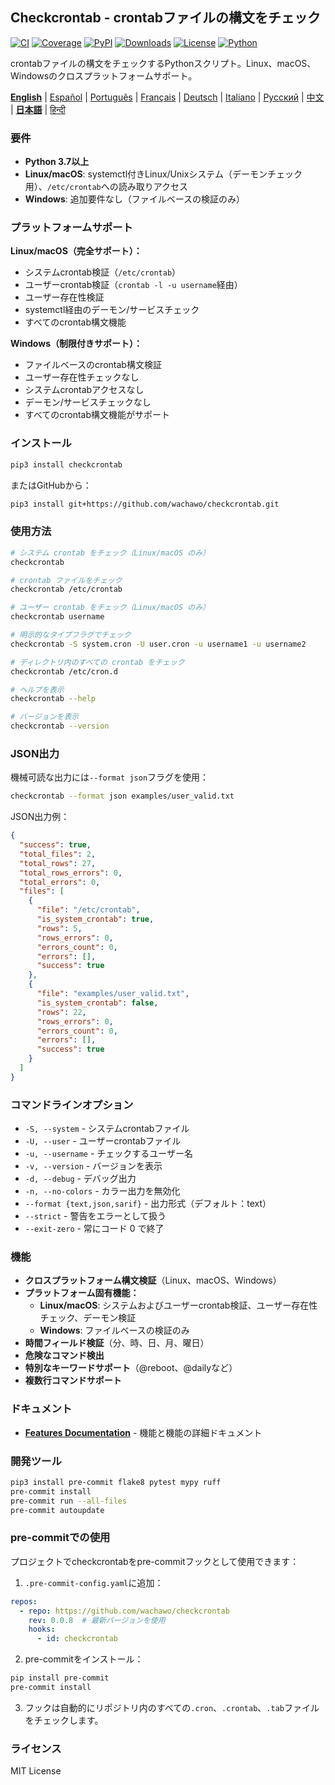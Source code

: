 ## Checkcrontab - crontabファイルの構文をチェック

[![CI](https://github.com/wachawo/checkcrontab/actions/workflows/ci.yml/badge.svg)](https://github.com/wachawo/checkcrontab/actions/workflows/ci.yml)
[![Coverage](https://codecov.io/gh/wachawo/checkcrontab/branch/0.0.11/graph/badge.svg)](https://codecov.io/gh/wachawo/checkcrontab?branch=main)
[![PyPI](https://img.shields.io/pypi/v/checkcrontab.svg)](https://pypi.org/project/checkcrontab/)
[![Downloads](https://img.shields.io/pypi/dm/checkcrontab.svg)](https://pypi.org/project/checkcrontab/)
[![License](https://img.shields.io/badge/license-MIT-blue.svg)](https://github.com/wachawo/checkcrontab/blob/main/LICENSE)
[![Python](https://img.shields.io/pypi/pyversions/checkcrontab.svg)](https://pypi.org/project/checkcrontab/)

crontabファイルの構文をチェックするPythonスクリプト。Linux、macOS、Windowsのクロスプラットフォームサポート。

**[English](https://github.com/wachawo/checkcrontab/blob/main/README.md)** | [Español](https://github.com/wachawo/checkcrontab/blob/main/docs/README_ES.md) | [Português](https://github.com/wachawo/checkcrontab/blob/main/docs/README_PT.md) | [Français](https://github.com/wachawo/checkcrontab/blob/main/docs/README_FR.md) | [Deutsch](https://github.com/wachawo/checkcrontab/blob/main/docs/README_DE.md) | [Italiano](https://github.com/wachawo/checkcrontab/blob/main/docs/README_IT.md) | [Русский](https://github.com/wachawo/checkcrontab/blob/main/docs/README_RU.md) | [中文](https://github.com/wachawo/checkcrontab/blob/main/docs/README_ZH.md) | **[日本語](https://github.com/wachawo/checkcrontab/blob/main/docs/README_JA.md)** | [हिन्दी](https://github.com/wachawo/checkcrontab/blob/main/docs/README_HI.md)

### 要件

- **Python 3.7以上**
- **Linux/macOS**: systemctl付きLinux/Unixシステム（デーモンチェック用）、`/etc/crontab`への読み取りアクセス
- **Windows**: 追加要件なし（ファイルベースの検証のみ）

### プラットフォームサポート

**Linux/macOS（完全サポート）：**
- システムcrontab検証（`/etc/crontab`）
- ユーザーcrontab検証（`crontab -l -u username`経由）
- ユーザー存在性検証
- systemctl経由のデーモン/サービスチェック
- すべてのcrontab構文機能

**Windows（制限付きサポート）：**
- ファイルベースのcrontab構文検証
- ユーザー存在性チェックなし
- システムcrontabアクセスなし
- デーモン/サービスチェックなし
- すべてのcrontab構文機能がサポート

### インストール

```bash
pip3 install checkcrontab
```

またはGitHubから：

```bash
pip3 install git+https://github.com/wachawo/checkcrontab.git
```

### 使用方法

```bash
# システム crontab をチェック（Linux/macOS のみ）
checkcrontab

# crontab ファイルをチェック
checkcrontab /etc/crontab

# ユーザー crontab をチェック（Linux/macOS のみ）
checkcrontab username

# 明示的なタイプフラグでチェック
checkcrontab -S system.cron -U user.cron -u username1 -u username2

# ディレクトリ内のすべての crontab をチェック
checkcrontab /etc/cron.d

# ヘルプを表示
checkcrontab --help

# バージョンを表示
checkcrontab --version
```

### JSON出力

機械可読な出力には`--format json`フラグを使用：

```bash
checkcrontab --format json examples/user_valid.txt
```

JSON出力例：

```json
{
  "success": true,
  "total_files": 2,
  "total_rows": 27,
  "total_rows_errors": 0,
  "total_errors": 0,
  "files": [
    {
      "file": "/etc/crontab",
      "is_system_crontab": true,
      "rows": 5,
      "rows_errors": 0,
      "errors_count": 0,
      "errors": [],
      "success": true
    },
    {
      "file": "examples/user_valid.txt",
      "is_system_crontab": false,
      "rows": 22,
      "rows_errors": 0,
      "errors_count": 0,
      "errors": [],
      "success": true
    }
  ]
}
```

### コマンドラインオプション

- `-S, --system` - システムcrontabファイル
- `-U, --user` - ユーザーcrontabファイル
- `-u, --username` - チェックするユーザー名
- `-v, --version` - バージョンを表示
- `-d, --debug` - デバッグ出力
- `-n, --no-colors` - カラー出力を無効化
- `--format {text,json,sarif}` - 出力形式（デフォルト：text）
- `--strict` - 警告をエラーとして扱う
- `--exit-zero` - 常にコード 0 で終了

### 機能

- **クロスプラットフォーム構文検証**（Linux、macOS、Windows）
- **プラットフォーム固有機能：**
  - **Linux/macOS**: システムおよびユーザーcrontab検証、ユーザー存在性チェック、デーモン検証
  - **Windows**: ファイルベースの検証のみ
- **時間フィールド検証**（分、時、日、月、曜日）
- **危険なコマンド検出**
- **特別なキーワードサポート**（@reboot、@dailyなど）
- **複数行コマンドサポート**

### ドキュメント

- **[Features Documentation](https://github.com/wachawo/checkcrontab/blob/main/docs/FEATURES.md)** - 機能と機能の詳細ドキュメント

### 開発ツール

```bash
pip3 install pre-commit flake8 pytest mypy ruff
pre-commit install
pre-commit run --all-files
pre-commit autoupdate
```

### pre-commitでの使用

プロジェクトでcheckcrontabをpre-commitフックとして使用できます：

1. `.pre-commit-config.yaml`に追加：

```yaml
repos:
  - repo: https://github.com/wachawo/checkcrontab
    rev: 0.0.8  # 最新バージョンを使用
    hooks:
      - id: checkcrontab
```

2. pre-commitをインストール：

```bash
pip install pre-commit
pre-commit install
```

3. フックは自動的にリポジトリ内のすべての`.cron`、`.crontab`、`.tab`ファイルをチェックします。

### ライセンス

MIT License
